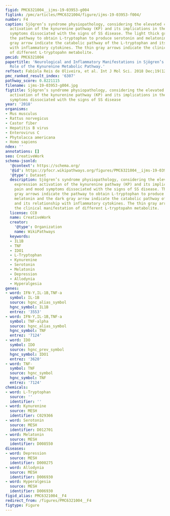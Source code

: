 ```yaml
---
figid: PMC6321004__ijms-19-03953-g004
figlink: /pmc/articles/PMC6321004/figure/ijms-19-03953-f004/
number: F4
caption: Sjögren’s syndrome physiopathology, considering the elevated cytokine expression
  activation of the kynurenine pathway (KP) and its implications in the pain and mood
  symptoms dissociated with the signs of SS disease. The light thick gray arrows indicate
  the pathway to obtain L-tryptophan to produce serotonin and melatonin and the dark
  gray arrow indicate the catabolic pathway of the L-tryptophan and its relationship
  with inflammatory cytokines. The thin gray arrows indicate the clinical manifestation
  of different L-tryptopahn metabolite.
pmcid: PMC6321004
papertitle: 'Neurological and Inflammatory Manifestations in Sjögren’s Syndrome: The
  Role of the Kynurenine Metabolic Pathway.'
reftext: Fabíola Reis de Oliveira, et al. Int J Mol Sci. 2018 Dec;19(12):3953.
pmc_ranked_result_index: '6307'
pathway_score: 0.8221115
filename: ijms-19-03953-g004.jpg
figtitle: Sjögren’s syndrome physiopathology, considering the elevated cytokine expression
  activation of the kynurenine pathway (KP) and its implications in the pain and mood
  symptoms dissociated with the signs of SS disease
year: '2018'
organisms:
- Mus musculus
- Rattus norvegicus
- Castor fiber
- Hepatitis B virus
- Enterovirus C
- Phytolacca americana
- Homo sapiens
ndex: ''
annotations: []
seo: CreativeWork
schema-jsonld:
  '@context': https://schema.org/
  '@id': https://pfocr.wikipathways.org/figures/PMC6321004__ijms-19-03953-g004.html
  '@type': Dataset
  description: Sjögren’s syndrome physiopathology, considering the elevated cytokine
    expression activation of the kynurenine pathway (KP) and its implications in the
    pain and mood symptoms dissociated with the signs of SS disease. The light thick
    gray arrows indicate the pathway to obtain L-tryptophan to produce serotonin and
    melatonin and the dark gray arrow indicate the catabolic pathway of the L-tryptophan
    and its relationship with inflammatory cytokines. The thin gray arrows indicate
    the clinical manifestation of different L-tryptopahn metabolite.
  license: CC0
  name: CreativeWork
  creator:
    '@type': Organization
    name: WikiPathways
  keywords:
  - IL1B
  - TNF
  - IDO1
  - L-Tryptophan
  - Kynurenine
  - Serotonin
  - Melatonin
  - Depression
  - Allodynia
  - Hyperalgesia
genes:
- word: IFN-Y,IL-1B,TNF-a
  symbol: IL-1B
  source: hgnc_alias_symbol
  hgnc_symbol: IL1B
  entrez: '3553'
- word: IFN-Y,IL-1B,TNF-a
  symbol: TNF-alpha
  source: hgnc_alias_symbol
  hgnc_symbol: TNF
  entrez: '7124'
- word: IDO
  symbol: IDO
  source: hgnc_prev_symbol
  hgnc_symbol: IDO1
  entrez: '3620'
- word: TNF-
  symbol: TNF
  source: hgnc_symbol
  hgnc_symbol: TNF
  entrez: '7124'
chemicals:
- word: L-Tryptophan
  source: ''
  identifier: ''
- word: Kynurenine
  source: MESH
  identifier: C029366
- word: Serotonin
  source: MESH
  identifier: D012701
- word: Melatonin
  source: MESH
  identifier: D008550
diseases:
- word: Depression
  source: MESH
  identifier: D000275
- word: Allodynia
  source: MESH
  identifier: D006930
- word: Hyperalgesia
  source: MESH
  identifier: D006930
figid_alias: PMC6321004__F4
redirect_from: /figures/PMC6321004__F4
figtype: Figure
---
```

